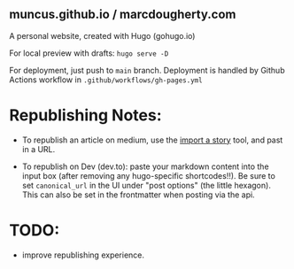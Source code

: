 ## muncus.github.io / marcdougherty.com

A personal website, created with Hugo (gohugo.io)

For local preview with drafts: `hugo serve -D`

For deployment, just push to `main` branch.
Deployment is handled by Github Actions workflow in `.github/workflows/gh-pages.yml`

# Republishing Notes:

- To republish an article on medium, use the [import a
  story](//medium.com/p/import) tool, and past in a URL.

- To republish on Dev (dev.to): paste your markdown content into the input box
  (after removing any hugo-specific shortcodes!!). Be sure to set
  `canonical_url` in the UI under "post options" (the little hexagon). This can
  also be set in the frontmatter when posting via the api.

# TODO:

- improve republishing experience.
